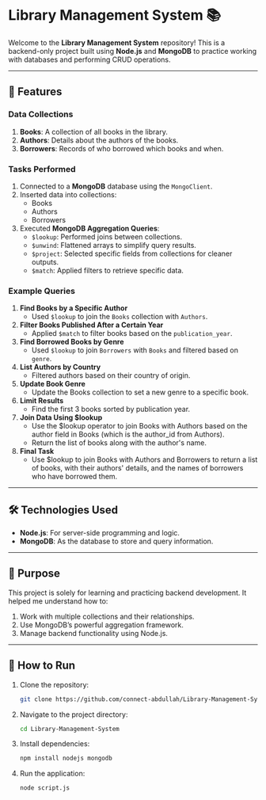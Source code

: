 # Library Management System 📚  

Welcome to the **Library Management System** repository! This is a backend-only project built using **Node.js** and **MongoDB** to practice working with databases and performing CRUD operations.

---

## 📌 Features  

### Data Collections  
1. **Books**: A collection of all books in the library.  
2. **Authors**: Details about the authors of the books.  
3. **Borrowers**: Records of who borrowed which books and when.  

### Tasks Performed  
1. Connected to a **MongoDB** database using the `MongoClient`.  
2. Inserted data into collections:  
   - Books  
   - Authors  
   - Borrowers  
3. Executed **MongoDB Aggregation Queries**:  
   - `$lookup`: Performed joins between collections.  
   - `$unwind`: Flattened arrays to simplify query results.  
   - `$project`: Selected specific fields from collections for cleaner outputs.  
   - `$match`: Applied filters to retrieve specific data.  

### Example Queries  
1. **Find Books by a Specific Author**  
   - Used `$lookup` to join the `Books` collection with `Authors`.  
2. **Filter Books Published After a Certain Year**  
   - Applied `$match` to filter books based on the `publication_year`.  
3. **Find Borrowed Books by Genre**  
   - Used `$lookup` to join `Borrowers` with `Books` and filtered based on `genre`.  
4. **List Authors by Country**  
   - Filtered authors based on their country of origin.
5. **Update Book Genre**
   - Update the Books collection to set a new genre to a specific book.
6. **Limit Results**
   - Find the first 3 books sorted by publication year.
7. **Join Data Using $lookup**
   - Use the $lookup operator to join Books with Authors based on the author field in Books (which is the author_id from Authors).
   - Return the list of books along with the author's name.
8. **Final Task**
   - Use $lookup to join Books with Authors and Borrowers to return a list of books, with their authors' details, and the names of borrowers who have borrowed them.
---

## 🛠️ Technologies Used  
- **Node.js**: For server-side programming and logic.  
- **MongoDB**: As the database to store and query information.  

---

## 🌱 Purpose  
This project is solely for learning and practicing backend development. It helped me understand how to:  
1. Work with multiple collections and their relationships.  
2. Use MongoDB’s powerful aggregation framework.  
3. Manage backend functionality using Node.js.
   
--- 
## 📝 How to Run  
1. Clone the repository:  
   ```bash
   git clone https://github.com/connect-abdullah/Library-Management-System.git
2. Navigate to the project directory:
   ```bash
   cd Library-Management-System
3. Install dependencies:
   ```bash
   npm install nodejs mongodb
4. Run the application:
   ```bash
   node script.js
